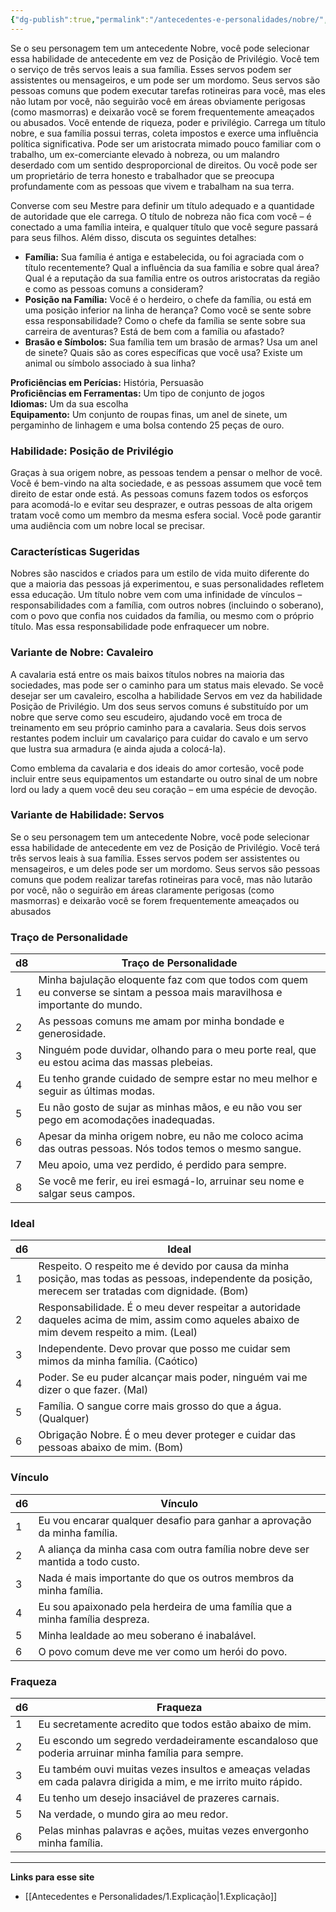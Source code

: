 ```yaml
---
{"dg-publish":true,"permalink":"/antecedentes-e-personalidades/nobre/","created":"2024-07-23T08:29:11.000-03:00"}
---
```


Se o seu personagem tem um antecedente Nobre, você pode
selecionar essa habilidade de antecedente em vez de Posição de
Privilégio. Você tem o serviço de três servos leais a sua família.
Esses servos podem ser assistentes ou mensageiros, e um pode ser
um mordomo. Seus servos são pessoas comuns que podem executar
tarefas rotineiras para você, mas eles não lutam por você, não
seguirão você em áreas obviamente perigosas (como masmorras) e
deixarão você se forem frequentemente ameaçados ou abusados. Você entende de riqueza, poder e privilégio. Carrega um título nobre, e sua família possui terras, coleta impostos e exerce uma influência política significativa. Pode ser um aristocrata mimado pouco familiar com o trabalho, um ex-comerciante elevado à nobreza, ou um malandro deserdado com um sentido desproporcional de direitos. Ou você pode ser um proprietário de terra honesto e trabalhador que se preocupa profundamente com as pessoas que vivem e trabalham na sua terra.

Converse com seu Mestre para definir um título adequado e a quantidade de autoridade que ele carrega. O título de nobreza não fica com você – é conectado a uma família inteira, e qualquer título que você segure passará para seus filhos. Além disso, discuta os seguintes detalhes:

- **Família:** Sua família é antiga e estabelecida, ou foi agraciada com o título recentemente? Qual a influência da sua família e sobre qual área? Qual é a reputação da sua família entre os outros aristocratas da região e como as pessoas comuns a consideram?
- **Posição na Família:** Você é o herdeiro, o chefe da família, ou está em uma posição inferior na linha de herança? Como você se sente sobre essa responsabilidade? Como o chefe da família se sente sobre sua carreira de aventuras? Está de bem com a família ou afastado?
- **Brasão e Símbolos:** Sua família tem um brasão de armas? Usa um anel de sinete? Quais são as cores específicas que você usa? Existe um animal ou símbolo associado à sua linha?

**Proficiências em Perícias:** História, Persuasão  
**Proficiências em Ferramentas:** Um tipo de conjunto de jogos  
**Idiomas:** Um da sua escolha  
**Equipamento:** Um conjunto de roupas finas, um anel de sinete, um pergaminho de linhagem e uma bolsa contendo 25 peças de ouro.

### Habilidade: Posição de Privilégio
Graças à sua origem nobre, as pessoas tendem a pensar o melhor de você. Você é bem-vindo na alta sociedade, e as pessoas assumem que você tem direito de estar onde está. As pessoas comuns fazem todos os esforços para acomodá-lo e evitar seu desprazer, e outras pessoas de alta origem tratam você como um membro da mesma esfera social. Você pode garantir uma audiência com um nobre local se precisar.

### Características Sugeridas
Nobres são nascidos e criados para um estilo de vida muito diferente do que a maioria das pessoas já experimentou, e suas personalidades refletem essa educação. Um título nobre vem com uma infinidade de vínculos – responsabilidades com a família, com outros nobres (incluindo o soberano), com o povo que confia nos cuidados da família, ou mesmo com o próprio título. Mas essa responsabilidade pode enfraquecer um nobre.

### Variante de Nobre: Cavaleiro
A cavalaria está entre os mais baixos títulos nobres na maioria das sociedades, mas pode ser o caminho para um status mais elevado. Se você desejar ser um cavaleiro, escolha a habilidade Servos em vez da habilidade Posição de Privilégio. Um dos seus servos comuns é substituído por um nobre que serve como seu escudeiro, ajudando você em troca de treinamento em seu próprio caminho para a cavalaria. Seus dois servos restantes podem incluir um cavalariço para cuidar do cavalo e um servo que lustra sua armadura (e ainda ajuda a colocá-la).

Como emblema da cavalaria e dos ideais do amor cortesão, você pode incluir entre seus equipamentos um estandarte ou outro sinal de um nobre lord ou lady a quem você deu seu coração – em uma espécie de devoção.

### Variante de Habilidade: Servos
Se o seu personagem tem um antecedente Nobre, você pode selecionar essa habilidade de antecedente em vez de Posição de Privilégio. Você terá três servos leais à sua família. Esses servos podem ser assistentes ou mensageiros, e um deles pode ser um mordomo. Seus servos são pessoas comuns que podem realizar tarefas rotineiras para você, mas não lutarão por você, não o seguirão em áreas claramente perigosas (como masmorras) e deixarão você se forem frequentemente ameaçados ou abusados

### Traço de Personalidade

| d8 | Traço de Personalidade                                                                 |
|----|----------------------------------------------------------------------------------------|
| 1  | Minha bajulação eloquente faz com que todos com quem eu converse se sintam a pessoa mais maravilhosa e importante do mundo. |
| 2  | As pessoas comuns me amam por minha bondade e generosidade.                           |
| 3  | Ninguém pode duvidar, olhando para o meu porte real, que eu estou acima das massas plebeias. |
| 4  | Eu tenho grande cuidado de sempre estar no meu melhor e seguir as últimas modas.       |
| 5  | Eu não gosto de sujar as minhas mãos, e eu não vou ser pego em acomodações inadequadas. |
| 6  | Apesar da minha origem nobre, eu não me coloco acima das outras pessoas. Nós todos temos o mesmo sangue. |
| 7  | Meu apoio, uma vez perdido, é perdido para sempre.                                    |
| 8  | Se você me ferir, eu irei esmagá-lo, arruinar seu nome e salgar seus campos.           |

### Ideal

| d6 | Ideal                                                                                 |
|----|---------------------------------------------------------------------------------------|
| 1  | Respeito. O respeito me é devido por causa da minha posição, mas todas as pessoas, independente da posição, merecem ser tratadas com dignidade. (Bom) |
| 2  | Responsabilidade. É o meu dever respeitar a autoridade daqueles acima de mim, assim como aqueles abaixo de mim devem respeito a mim. (Leal) |
| 3  | Independente. Devo provar que posso me cuidar sem mimos da minha família. (Caótico)    |
| 4  | Poder. Se eu puder alcançar mais poder, ninguém vai me dizer o que fazer. (Mal)         |
| 5  | Família. O sangue corre mais grosso do que a água. (Qualquer)                           |
| 6  | Obrigação Nobre. É o meu dever proteger e cuidar das pessoas abaixo de mim. (Bom)      |

### Vínculo

| d6 | Vínculo                                                                                  |
|----|------------------------------------------------------------------------------------------|
| 1  | Eu vou encarar qualquer desafio para ganhar a aprovação da minha família.               |
| 2  | A aliança da minha casa com outra família nobre deve ser mantida a todo custo.          |
| 3  | Nada é mais importante do que os outros membros da minha família.                       |
| 4  | Eu sou apaixonado pela herdeira de uma família que a minha família despreza.            |
| 5  | Minha lealdade ao meu soberano é inabalável.                                             |
| 6  | O povo comum deve me ver como um herói do povo.                                          |

### Fraqueza

| d6 | Fraqueza                                                                                   |
|----|--------------------------------------------------------------------------------------------|
| 1  | Eu secretamente acredito que todos estão abaixo de mim.                                   |
| 2  | Eu escondo um segredo verdadeiramente escandaloso que poderia arruinar minha família para sempre. |
| 3  | Eu também ouvi muitas vezes insultos e ameaças veladas em cada palavra dirigida a mim, e me irrito muito rápido. |
| 4  | Eu tenho um desejo insaciável de prazeres carnais.                                        |
| 5  | Na verdade, o mundo gira ao meu redor.                                                    |
| 6  | Pelas minhas palavras e ações, muitas vezes envergonho minha família.                    |
___
**Links para esse site**
- [[Antecedentes e Personalidades/1.Explicação\|1.Explicação]]